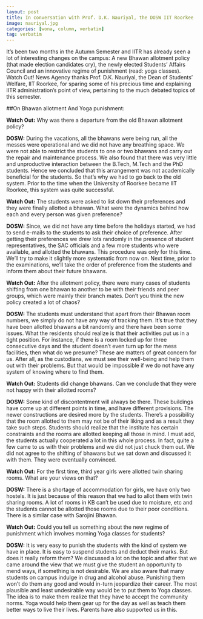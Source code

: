 ```yaml
---
layout: post
title: In conversation with Prof. D.K. Nauriyal, the DOSW IIT Roorkee
image: nauriyal.jpg
categories: [wona, column, verbatim]
tag: verbatim 
---
```


It’s been two months in the Autumn Semester and IITR has already seen a lot of interesting changes on the campus: A new Bhawan allotment policy (that made election candidates cry), the newly elected Students’ Affairs Council and an innovative regime of punishment (read: yoga classes). Watch Out! News Agency thanks Prof. D.K. Nauriyal, the Dean of Students’ Welfare, IIT Roorkee, for sparing some of his precious time and explaining IITR administration’s point of view, pertaining to the much debated topics of this semester. 

##On Bhawan allotment And Yoga punishment:

**Watch Out:** Why was there a departure from the old Bhawan allotment policy?

**DOSW:** During the vacations, all the bhawans were being run, all the messes were operational and we did not have any breathing space. We were not able to restrict the students to one or two bhawans and carry out the repair and maintenance process. We also found that there was very little and unproductive interaction between the B.Tech, M.Tech and the PhD students. Hence we concluded that this arrangement was not academically beneficial for the students. So that’s why we had to go back to the old system. Prior to the time when the University of Roorkee became IIT Roorkee, this system was quite successful.

**Watch Out:** The students were asked to list down their preferences and they were finally allotted a bhawan. What were the dynamics behind how each and every person was given preference?

**DOSW:** Since, we did not have any time before the holidays started, we had to send e-mails to the students to ask their choice of preference. After getting their preferences we drew lots randomly in the presence of student representatives, the SAC officials and a few more students who were available, and allotted the bhawans. 
This procedure was only for this time. We’ll try to make it slightly more systematic from now on. Next time, prior to the examinations, we’ll take the order of preference from the students and inform them about their future bhawans. 

**Watch Out:** After the allotment policy, there were many cases of students shifting from one bhawan to another to be with their friends and peer groups, which were mainly their branch mates. Don’t you think the new policy created a lot of chaos?

**DOSW:** The students must understand that apart from their Bhawan room numbers, we simply do not have any way of tracking them. It’s true that they have been allotted bhawans a bit randomly and there have been some issues. What the residents should realize is that their activities put us in a tight position. For instance, if there is a room locked up for three consecutive days and the student doesn’t even turn up for the mess facilities, then what do we presume? 
These are matters of great concern for us. After all, as the custodians, we must see their well-being and help them out with their problems. But that would be impossible if we do not have any system of knowing where to find them. 

**Watch Out:** Students did change bhawans. Can we conclude that they were not happy with their allotted rooms?

**DOSW:** Some kind of discontentment will always be there. These buildings have come up at different points in time, and have different provisions. The newer constructions are desired more by the students. There’s a possibility that the room allotted to them may not be of their liking and as a result they take such steps. Students should realize that the institute has certain constraints and the rooms are allotted keeping all those in mind. 
I must add, the students actually cooperated a lot in this whole process. In fact, quite a few came to us with their problems and we did not just chuck them out. We did not agree to the shifting of bhawans but we sat down and discussed it with them. They were eventually convinced.

**Watch Out:** For the first time, third year girls were allotted twin sharing rooms. What are your views on that?

**DOSW:** There is a shortage of accommodation for girls, we have only two hostels. It is just because of this reason that we had to allot them with twin sharing rooms. A lot of rooms in KB can’t be used due to moisture, etc and the students cannot be allotted those rooms due to their poor conditions. There is a similar case with Sarojini Bhawan.

**Watch Out:** Could you tell us something about the new regime of punishment which involves morning Yoga classes for students?

**DOSW:** It is very easy to punish the students with the kind of system we have in place. It is easy to suspend students and deduct their marks. But does it really reform them? We discussed a lot on the topic and after that we came around the view that we must give the student an opportunity to mend ways, if something is not desirable. We are also aware that many students on campus indulge in drug and alcohol abuse. Punishing them won’t do them any good and would in-turn jeopardize their career. 
The most plausible and least undesirable way would be to put them to Yoga classes. The idea is to make them realize that they have to accept the community norms. Yoga would help them gear up for the day as well as teach them better ways to live their lives. Parents have also supported us in this. 
